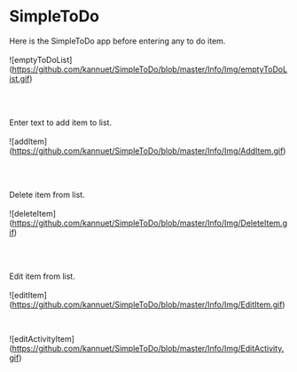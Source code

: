 # SimpleToDo

Here is the SimpleToDo app before entering any to do item.<br><br>
![emptyToDoList] (https://github.com/kannuet/SimpleToDo/blob/master/Info/Img/emptyToDoList.gif)

<br><br>

Enter text to add item to list.<br><br>
![addItem] (https://github.com/kannuet/SimpleToDo/blob/master/Info/Img/AddItem.gif)

<br><br>

Delete item from list.<br><br>
![deleteItem] (https://github.com/kannuet/SimpleToDo/blob/master/Info/Img/DeleteItem.gif)

<br><br>

Edit item from list.<br><br>
![editItem] (https://github.com/kannuet/SimpleToDo/blob/master/Info/Img/EditItem.gif)

<br>

![editActivityItem] (https://github.com/kannuet/SimpleToDo/blob/master/Info/Img/EditActivity.gif)

